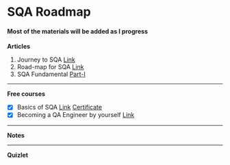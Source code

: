 # SQA Roadmap
#### Most of the materials will be added as I progress

**Articles**
1. Journey to SQA [Link](https://www.linkedin.com/pulse/ongoing-journey-software-quality-assurancesqa-sarowar-alam-saidi/)
2. Road-map for SQA [Link](https://www.linkedin.com/pulse/road-map-become-sqa-base-sarowar-alam-saidi/)
3. SQA Fundamental [Part-I](https://www.linkedin.com/pulse/sqa-fundamental-part-i-sarowar-alam-saidi/)
---

**Free courses**
- [X] Basics of SQA [Link](https://www.mygreatlearning.com/academy/courses/5444842/43771#?utm_source=share_with_friends) [Certificate](https://olympus1.mygreatlearning.com/course_certificate/IQMVYWVU)
- [X] Becoming a QA Engineer by yourself [Link](https://www.youtube.com/watch?v=4kkvkOAFPI0)
---
**Notes**

---
**Quizlet**
